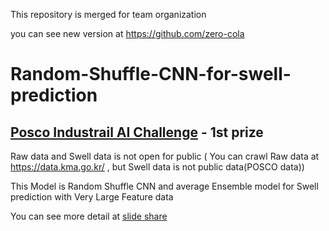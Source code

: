 This repository is merged for team organization

you can see new version at https://github.com/zero-cola 


# Random-Shuffle-CNN-for-swell-prediction

## [Posco Industrail AI Challenge](https://posco-aichallenge.kr/project/p02/) - 1st prize  

Raw data and Swell data is not open for public
( You can crawl Raw data at https://data.kma.go.kr/ , but Swell data is not public data(POSCO data))

This Model is Random Shuffle CNN and average Ensemble model for Swell prediction with Very Large Feature data

You can see more detail at [slide share](https://www.slideshare.net/ssuserd0b14e/posco-ai-challenge-with-rscnn)
